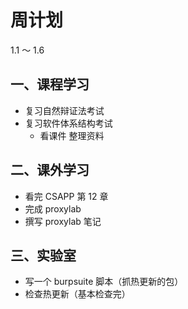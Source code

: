# 周计划

1.1 ～ 1.6

## 一、课程学习

- 复习自然辩证法考试
- 复习软件体系结构考试
    - 看课件 整理资料

## 二、课外学习

- 看完 CSAPP 第 12 章
- 完成 proxylab
- 撰写 proxylab 笔记

## 三、实验室

- 写一个 burpsuite 脚本（抓热更新的包）
- 检查热更新（基本检查完）



